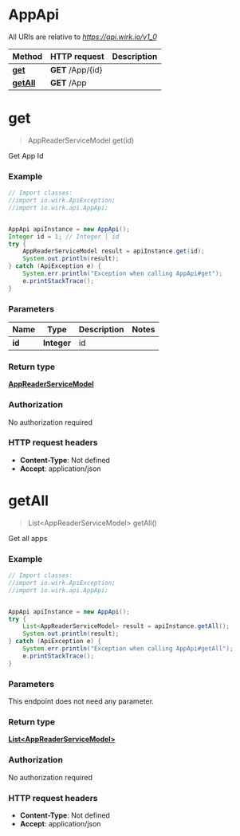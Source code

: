 # AppApi

All URIs are relative to *https://api.wirk.io/v1_0*

Method | HTTP request | Description
------------- | ------------- | -------------
[**get**](AppApi.md#get) | **GET** /App/{id} | 
[**getAll**](AppApi.md#getAll) | **GET** /App | 


<a name="get"></a>
# **get**
> AppReaderServiceModel get(id)



Get App Id

### Example
```java
// Import classes:
//import io.wirk.ApiException;
//import io.wirk.api.AppApi;


AppApi apiInstance = new AppApi();
Integer id = 1; // Integer | id
try {
    AppReaderServiceModel result = apiInstance.get(id);
    System.out.println(result);
} catch (ApiException e) {
    System.err.println("Exception when calling AppApi#get");
    e.printStackTrace();
}
```

### Parameters

Name | Type | Description  | Notes
------------- | ------------- | ------------- | -------------
 **id** | **Integer**| id |

### Return type

[**AppReaderServiceModel**](AppReaderServiceModel.md)

### Authorization

No authorization required

### HTTP request headers

 - **Content-Type**: Not defined
 - **Accept**: application/json

<a name="getAll"></a>
# **getAll**
> List&lt;AppReaderServiceModel&gt; getAll()



Get all apps

### Example
```java
// Import classes:
//import io.wirk.ApiException;
//import io.wirk.api.AppApi;


AppApi apiInstance = new AppApi();
try {
    List<AppReaderServiceModel> result = apiInstance.getAll();
    System.out.println(result);
} catch (ApiException e) {
    System.err.println("Exception when calling AppApi#getAll");
    e.printStackTrace();
}
```

### Parameters
This endpoint does not need any parameter.

### Return type

[**List&lt;AppReaderServiceModel&gt;**](AppReaderServiceModel.md)

### Authorization

No authorization required

### HTTP request headers

 - **Content-Type**: Not defined
 - **Accept**: application/json

